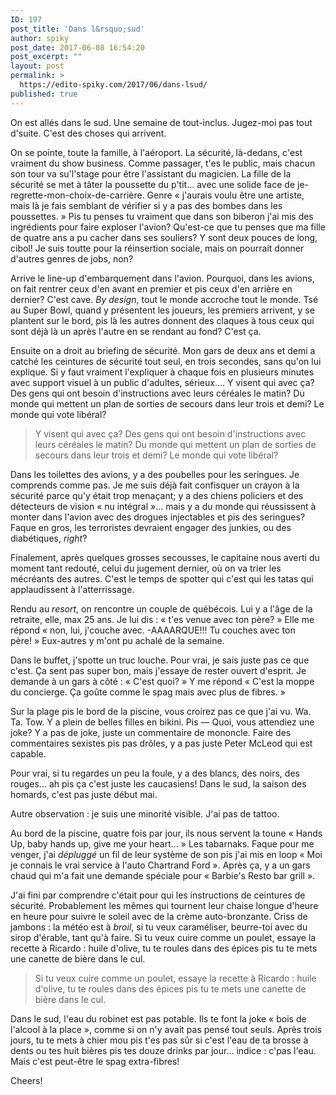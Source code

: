 ```yaml
---
ID: 197
post_title: 'Dans l&rsquo;sud'
author: spiky
post_date: 2017-06-08 16:54:20
post_excerpt: ""
layout: post
permalink: >
  https://edito-spiky.com/2017/06/dans-lsud/
published: true
---
```

﻿On est allés dans le sud.  Une semaine de tout-inclus.  Jugez-moi pas tout d'suite.  C'est des choses qui arrivent.

On se pointe, toute la famille, à l'aéroport. La sécurité, là-dedans, c'est vraiment du show business.  Comme passager, t'es le public, mais chacun son tour va su'l'stage pour être l'assistant du magicien.  La fille de la sécurité se met à tâter la poussette du p'tit… avec une solide face de je-regrette-mon-choix-de-carrière. Genre « j'aurais voulu être une artiste, mais là je fais semblant de vérifier si y a pas des bombes dans les poussettes. » Pis tu penses tu vraiment que dans son biberon j'ai mis des ingrédients pour faire exploser l'avion? Qu'est-ce que tu penses que ma fille de quatre ans a pu cacher dans ses souliers? Y sont deux pouces de long, cibol! Je suis toutte pour la réinsertion sociale, mais on pourrait donner d'autres genres de jobs, non?

Arrive le line-up d'embarquement dans l'avion. Pourquoi, dans les avions, on fait rentrer ceux d'en avant en premier et pis ceux d'en arrière en dernier? C'est cave. _By design_, tout le monde accroche tout le monde. Tsé au Super Bowl, quand y présentent les joueurs, les premiers arrivent, y se plantent sur le bord, pis là les autres donnent des claques à tous ceux qui sont déjà là un après l'autre en se rendant au fond?  C'est ça.

Ensuite on a droit au briefing de sécurité. Mon gars de deux ans et demi a catché les ceintures de sécurité tout seul, en trois secondes, sans qu'on lui explique.  Si y faut vraiment l'expliquer à chaque fois en plusieurs minutes avec support visuel à un public d'adultes, sérieux…. Y visent qui avec ça? Des gens qui ont besoin d'instructions avec leurs céréales le matin? Du monde qui mettent un plan de sorties de secours dans leur trois et demi? Le monde qui vote libéral?

> Y visent qui avec ça? Des gens qui ont besoin d'instructions avec leurs céréales le matin? Du monde qui mettent un plan de sorties de secours dans leur trois et demi? Le monde qui vote libéral?

Dans les toilettes des avions, y a des poubelles pour les seringues. Je comprends comme pas. Je me suis déjà fait confisquer un crayon à la sécurité parce qu'y était trop menaçant; y a des chiens policiers et des détecteurs de vision « nu intégral »… mais y a du monde qui réussissent à monter dans l'avion avec des drogues injectables et pis des seringues?  Faque en gros, les terroristes devraient engager des junkies, ou des diabétiques, _right_?

Finalement, après quelques grosses secousses, le capitaine nous averti du moment tant redouté, celui du jugement dernier, où on va trier les mécréants des autres. C'est le temps de spotter qui c'est qui les tatas qui applaudissent à l'atterrissage.

Rendu au _resort_, on rencontre un couple de québécois. Lui y a l'âge de la retraite, elle, max 25 ans. Je lui dis : « t'es venue avec ton père? » Elle me répond « non, lui, j'couche avec. -AAAARQUE!!! Tu couches avec ton père! »  Eux-autres y m'ont pu achalé de la semaine.

Dans le buffet, j'spotte un truc louche. Pour vrai, je sais juste pas ce que c'est.  Ça sent pas super bon, mais j'essaye de rester ouvert d'esprit.  Je demande à un gars à côté : « C'est quoi? » Y me répond « C'est la moppe du concierge. Ça goûte comme le spag mais avec plus de fibres. »

Sur la plage pis le bord de la piscine, vous croirez pas ce que j'ai vu.  Wa. Ta. Tow.  Y a plein de belles filles en bikini.  Pis — Quoi, vous attendiez une joke?  Y a pas de joke, juste un commentaire de mononcle.  Faire des commentaires sexistes pis pas drôles, y a pas juste Peter McLeod qui est capable.

Pour vrai, si tu regardes un peu la foule, y a des blancs, des noirs, des rouges… ah pis ça c'est juste les caucasiens!  Dans le sud, la saison des homards, c'est pas juste début mai.

Autre observation : je suis une minorité visible. J'ai pas de tattoo.

Au bord de la piscine, quatre fois par jour, ils nous servent la toune « Hands Up, baby hands up, give me your heart… » Les tabarnaks.  Faque pour me venger, j'ai _dépluggé_ un fil de leur système de son pis j'ai mis en loop « Moi je connais le vrai service à l'auto Chartrand Ford ».  Après ça, y a un gars chaud qui m'a fait une demande spéciale pour « Barbie's Resto bar grill ».

J'ai fini par comprendre c'était pour qui les instructions de ceintures de sécurité.  Probablement les mêmes qui tournent leur chaise longue d'heure en heure pour suivre le soleil avec de la crème auto-bronzante.  Criss de jambons : la météo est à _broil_, si tu veux caraméliser, beurre-toi avec du sirop d'érable, tant qu'à faire.  Si tu veux cuire comme un poulet, essaye la recette à Ricardo : huile d'olive, tu te roules dans des épices pis tu te mets une canette de bière dans le cul.

> Si tu veux cuire comme un poulet, essaye la recette à Ricardo : huile d'olive, tu te roules dans des épices pis tu te mets une canette de bière dans le cul.

Dans le sud, l'eau du robinet est pas potable. Ils te font la joke « bois de l'alcool à la place », comme si on n'y avait pas pensé tout seuls.  Après trois jours, tu te mets à chier mou pis t'es pas sûr si c'est l'eau de ta brosse à dents ou tes huit bières pis tes douze drinks par jour… indice : c'pas l'eau. Mais c'est peut-être le spag extra-fibres!

Cheers!